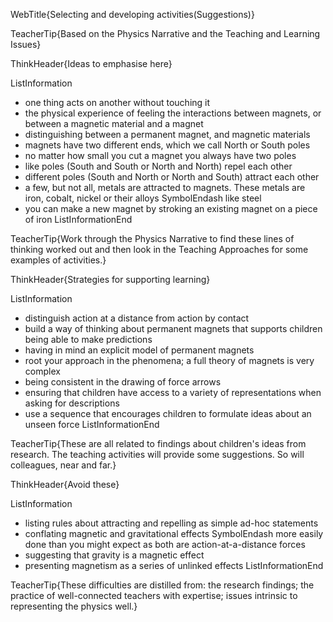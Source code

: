WebTitle{Selecting and developing activities(Suggestions)}

TeacherTip{Based on the Physics Narrative and the Teaching and Learning Issues}

ThinkHeader{Ideas to emphasise here}

ListInformation
- one thing acts on another without touching it
- the physical experience of feeling the interactions between magnets, or between a magnetic material and a magnet
- distinguishing between a permanent magnet, and magnetic materials
- magnets have two different ends, which we call North or South poles
- no matter how small you cut a magnet you always have two poles
- like poles (South and South or North and North) repel each other
- different poles (South and North or North and South) attract each other
- a few, but not all, metals are attracted to magnets.  These metals are iron, cobalt, nickel or their alloys SymbolEndash like steel
- you can make a new magnet by stroking an existing magnet on a piece of iron
ListInformationEnd

TeacherTip{Work through the Physics Narrative to find these lines of thinking worked out and then look in the Teaching Approaches for some examples of activities.}

ThinkHeader{Strategies for supporting learning}

ListInformation
- distinguish action at a distance from action by contact
- build a way of thinking about permanent magnets that supports children being able to make predictions
- having in mind an explicit model of permanent magnets
- root your approach in the phenomena; a full theory of magnets is very complex
- being consistent in the drawing of force arrows
- ensuring that children have access to a variety of representations when asking for descriptions
- use a sequence that encourages children to formulate ideas about an unseen force
ListInformationEnd

TeacherTip{These are all related to findings about children&apos;s ideas from research. The teaching activities will provide some suggestions. So will colleagues, near and far.}

ThinkHeader{Avoid these}

ListInformation
- listing rules about attracting and repelling as simple ad-hoc statements
- conflating magnetic and gravitational effects SymbolEndash more easily done than you might expect as both are action-at-a-distance forces
- suggesting that gravity is a magnetic effect
- presenting magnetism as a series of unlinked effects
ListInformationEnd

TeacherTip{These difficulties are distilled from: the research findings; the practice of well-connected teachers with expertise; issues intrinsic to representing the physics well.}

